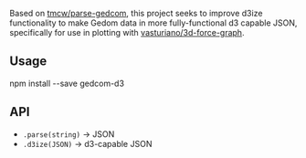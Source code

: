 Based on [tmcw/parse-gedcom](https://github.com/tmcw/parse-gedcom), this project seeks to improve d3ize functionality to make Gedom data in more fully-functional d3 capable JSON, specifically for use in plotting with [vasturiano/3d-force-graph](https://github.com/vasturiano/3d-force-graph).

## Usage

npm install --save gedcom-d3

## API

* `.parse(string)` -> JSON
* `.d3ize(JSON)` -> d3-capable JSON
